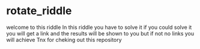 # rotate_riddle

welcome to this riddle
In this riddle you have to solve it 
if you could solve it you will get a link and the results will be shown to you
but if not no links you will achieve
Tnx for cheking out this repository
